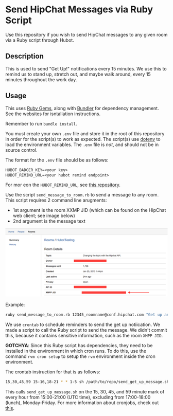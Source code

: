 Send HipChat Messages via Ruby Script
====================

Use this repository if you wish to send HipChat messages to any given room via a Ruby script through Hubot.

Description
---

This is used to send "Get Up!" notifications every 15 minutes. We use this to remind us to stand up, stretch out, and maybe walk around, every 15 minutes throughout the work day.

Usage
---

This uses [Ruby Gems](https://rubygems.org/), along with [Bundler](http://bundler.io/) for dependency management. See the websites for isntallation instructions.

Remember to run `bundle install`.

You must create your own `.env` file and store it in the root of this repository in order for the script(s) to work as expected. The script(s) use [dotenv](https://github.com/bkeepers/dotenv) to load the environment variables. The `.env` file is *not*, and should not be in source control.

The format for the `.env` file should be as follows:

```
HUBOT_BADGER_KEY=<your key>
HUBOT_REMIND_URL=<your hubot remind endpoint>
```

For mor eon the `HUBOT_REMIND_URL`, see [this repository](github.com/detroit-labs/hubot-badger).


Use the script `send_message_to_room.rb` to send a message to any room. This script requires 2 command line arugments:

- 1st argument is the room XXMP JID (which can be found on the HipChat web client; see image below)
- 2nd argument is the message text

<p align="center" >
  <img src="https://raw.githubusercontent.com/detroit-labs/send-hipchat-message/master/assets/xmpp_jid_location.png" title="xmpp_jid_location">
</p>

Example:

```bash
ruby send_message_to_room.rb 12345_roomname@conf.hipchat.com "Get up and stretch."
```

We use `crontab` to schedule reminders to send the get up notiication. We made a script to call the Ruby script to send the message. We didn't commit this, because it contains sensitive information, such as the room `XMPP JID`.

**GOTCHYA**: Since this Ruby script has dependencies, they need to be installed in the environment in which cron runs. To do this, use the command `rvm cron setup` to setup the `rvm` environment inside the cron environment.

The crontab instruction for that is as follows:

```bash
15,30,45,59 15-16,18-21 * * 1-5 sh /path/to/repo/send_get_up_message.sh 
```

This calls `send_get_up_message.sh` on the 15, 30, 45, and 59 minute mark of every hour from 15:00-21:00 (UTC time), excluding from 17:00-18:00 (lunch), Monday-Friday. For more information about cronjobs, check out [this](http://www.thegeekstuff.com/2009/06/15-practical-crontab-examples/).


